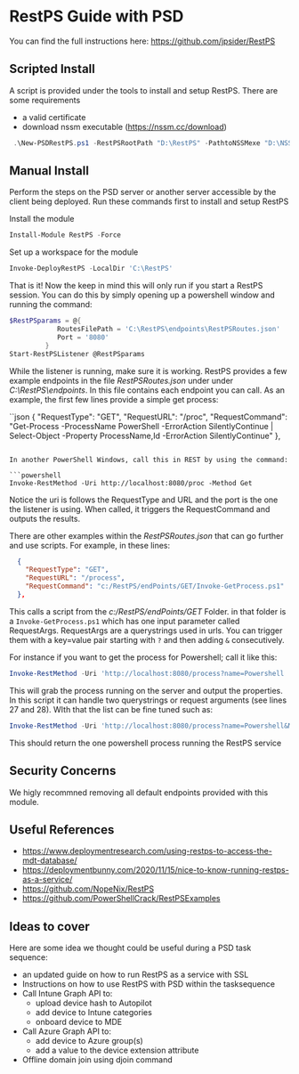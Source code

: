 # RestPS Guide with PSD

You can find the full instructions here: https://github.com/jpsider/RestPS

## Scripted Install

A script is provided under the tools to install and setup RestPS. There are some requirements

- a valid certificate
- download nssm executable (https://nssm.cc/download)

```powershell
 .\New-PSDRestPS.ps1 -RestPSRootPath "D:\RestPS" -PathtoNSSMexe "D:\NSSM\nssm.exe" -RestPSListenerPort 8080 -SecretKey "SuperSecret" -CertificateFriendlyName "RestPS" -Test
```

## Manual Install

Perform the steps on the PSD server or another server accessible by the client being deployed. Run these commands first to install and setup RestPS

Install the module

```powershell
Install-Module RestPS -Force
```

Set up a workspace for the module
```powershell
Invoke-DeployRestPS -LocalDir 'C:\RestPS'
```

That is it! Now the keep in mind this will only run if you start a RestPS session. You can do this by simply opening up a powershell window and running the command:

```powershell
$RestPSparams = @{
            RoutesFilePath = 'C:\RestPS\endpoints\RestPSRoutes.json'
            Port = '8080'
         }
Start-RestPSListener @RestPSparams
```

While the listener is running, make sure it is working. RestPS provides a few example endpoints in the file _RestPSRoutes.json_ under under _C:\RestPS\endpoints_. 
In this file contains each endpoint you can call. As an example, the first few lines provide a simple get process:

``json
{
    "RequestType": "GET",
    "RequestURL": "/proc",
    "RequestCommand": "Get-Process -ProcessName PowerShell -ErrorAction SilentlyContinue | Select-Object -Property ProcessName,Id -ErrorAction SilentlyContinue"
  },
```

In another PowerShell Windows, call this in REST by using the command: 

```powershell
Invoke-RestMethod -Uri http://localhost:8080/proc -Method Get
```

Notice the uri is follows the RequestType and URL and the port is the one the listener is using. When called, it triggers the RequestCommand and outputs the results. 

There are other examples within the _RestPSRoutes.json_ that can go further and use scripts. For example, in these lines:

```json
  {
    "RequestType": "GET",
    "RequestURL": "/process",
    "RequestCommand": "c:/RestPS/endPoints/GET/Invoke-GetProcess.ps1"
  },
```

This calls a script from the _c:/RestPS/endPoints/GET_ Folder. in that folder is a `Invoke-GetProcess.ps1` which has one input parameter called RequestArgs.
RequestArgs are a querystrings used in urls. You can trigger them with a key=value pair starting with `?` and then adding `&` consecutively. 

For instance if you want to get the process for Powershell; call it like this:

```powershell
Invoke-RestMethod -Uri 'http://localhost:8080/process?name=Powershell '-Method Get
```

This will grab the process running on the server and output the properties. In this script it can handle two querystrings or request arguments (see lines 27 and 28). WIth that the list can be fine tuned such as:

```powershell
Invoke-RestMethod -Uri 'http://localhost:8080/process?name=Powershell&MainWindowTitle=RestPS' -Method Get
```

This should return the one powershell process running the RestPS service

## Security Concerns

We higly recommned removing all default endpoints provided with this module. 

## Useful References

- https://www.deploymentresearch.com/using-restps-to-access-the-mdt-database/
- https://deploymentbunny.com/2020/11/15/nice-to-know-running-restps-as-a-service/
- https://github.com/NopeNix/RestPS
- https://github.com/PowerShellCrack/RestPSExamples

## Ideas to cover

Here are some idea we thought could be useful during a PSD task sequence:

- an updated guide on how to run RestPS as a service with SSL
- Instructions on how to use RestPS with PSD within the tasksequence
- Call Intune Graph API to:
  - upload device hash to Autopilot
  - add device to Intune categories
  - onboard device to MDE
- Call Azure Graph API to:
  - add device to Azure group(s)
  - add a value to the device extension attribute
- Offline domain join using djoin command
